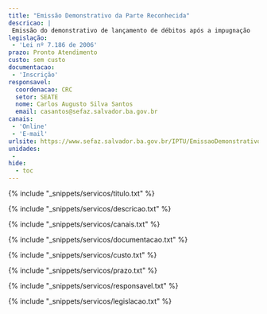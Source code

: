 ```yaml
---
title: "Emissão Demonstrativo da Parte Reconhecida"
descricao: |
 Emissão do demonstrativo de lançamento de débitos após a impugnação
legislação: 
 - 'Lei nº 7.186 de 2006'
prazo: Pronto Atendimento
custo: sem custo
documentacao: 
 - 'Inscrição'
responsavel:
  coordenacao: CRC
  setor: SEATE
  nome: Carlos Augusto Silva Santos
  email: casantos@sefaz.salvador.ba.gov.br
canais: 
 - 'Online'
 - 'E-mail'
urlsite: https://www.sefaz.salvador.ba.gov.br/IPTU/EmissaoDemonstrativoParteReconhecida?Length=4
unidades: 
 - 
hide:
  - toc
---
```


{% include "_snippets/servicos/titulo.txt" %}

{% include "_snippets/servicos/descricao.txt" %}

{% include "_snippets/servicos/canais.txt" %}

{% include "_snippets/servicos/documentacao.txt" %}

{% include "_snippets/servicos/custo.txt" %}

{% include "_snippets/servicos/prazo.txt" %}

{% include "_snippets/servicos/responsavel.txt" %}

{% include "_snippets/servicos/legislacao.txt" %}

